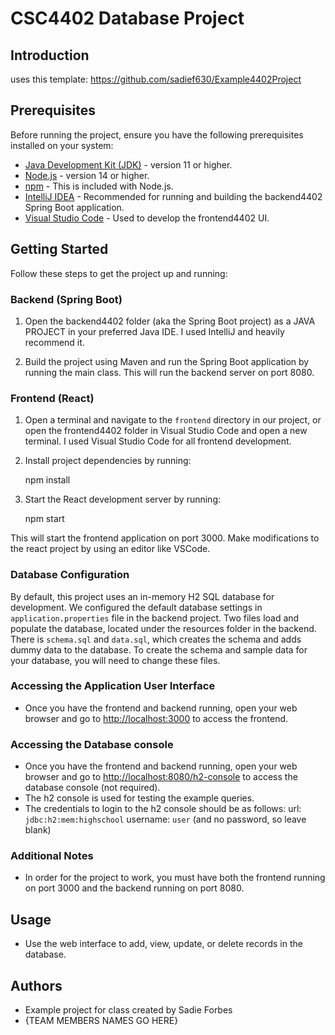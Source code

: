 # CSC4402 Database Project

## Introduction

uses this template: https://github.com/sadief630/Example4402Project

## Prerequisites

Before running the project, ensure you have the following prerequisites installed on your system:

- [Java Development Kit (JDK)](https://www.oracle.com/java/technologies/javase-downloads.html) - version 11 or higher.
- [Node.js](https://nodejs.org/) - version 14 or higher. 
- [npm](https://www.npmjs.com/) - This is included with Node.js.
- [IntelliJ IDEA](https://www.jetbrains.com/idea/download/) - Recommended for running and building the backend4402 Spring Boot application.
- [Visual Studio Code](https://code.visualstudio.com/download) - Used to develop the frontend4402 UI.

## Getting Started

Follow these steps to get the project up and running:

### Backend (Spring Boot)

1. Open the backend4402 folder (aka the Spring Boot project) as a JAVA PROJECT in your preferred Java IDE. I used IntelliJ and heavily recommend it.

2. Build the project using Maven and run the Spring Boot application by running the main class. This will run the backend server on port 8080.

### Frontend (React)

1. Open a terminal and navigate to the `frontend` directory in our project, or open the frontend4402 folder in Visual Studio Code and open a new terminal. I used Visual Studio Code for all frontend development.

2. Install project dependencies by running:
    
    npm install

3. Start the React development server by running:

    npm start

This will start the frontend application on port 3000. Make modifications to the react project by using an editor like VSCode.

### Database Configuration

By default, this project uses an in-memory H2 SQL database for development. We configured the default database settings in `application.properties` file in the backend project.
Two files load and populate the database, located under the resources folder in the backend. There is `schema.sql` and `data.sql`, which creates the schema and adds dummy data to the
database. To create the schema and sample data for your database, you will need to change these files.

### Accessing the Application User Interface

- Once you have the frontend and backend running, open your web browser and go to [http://localhost:3000](http://localhost:3000) to access the frontend.

### Accessing the Database console

- Once you have the frontend and backend running, open your web browser and go to [http://localhost:8080/h2-console](http://localhost:8080/h2-console) to access the database console (not required).
- The h2 console is used for testing the example queries.
- The credentials to login to the h2 console should be as follows: url: `jdbc:h2:mem:highschool` username: `user` (and no password, so leave blank)

### Additional Notes
- In order for the project to work, you must have both the frontend running on port 3000 and the backend running on port 8080.
  
## Usage

- Use the web interface to add, view, update, or delete records in the database.

## Authors

- Example project for class created by Sadie Forbes
- {TEAM MEMBERS NAMES GO HERE}
